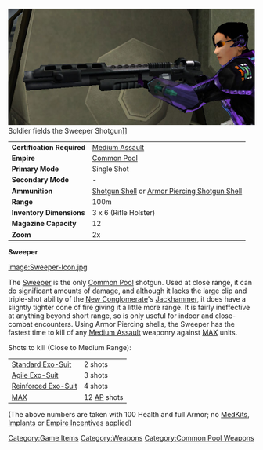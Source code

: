 ![](images/Sweeper.jpg "fig:Sweeper.jpg") Soldier fields the Sweeper
Shotgun\]\]

|                            |                                                                                                                            |
| -------------------------- | -------------------------------------------------------------------------------------------------------------------------- |
| **Certification Required** | [Medium Assault](Medium_Assault.md "wikilink")                                                                             |
| **Empire**                 | [Common Pool](Common_Pool.md "wikilink")                                                                                   |
| **Primary Mode**           | Single Shot                                                                                                                |
| **Secondary Mode**         | \-                                                                                                                         |
| **Ammunition**             | [Shotgun Shell](Shotgun_Shell.md "wikilink") or [Armor Piercing Shotgun Shell](Armor_Piercing_Shotgun_Shell.md "wikilink") |
| **Range**                  | 100m                                                                                                                       |
| **Inventory Dimensions**   | 3 x 6 (Rifle Holster)                                                                                                      |
| **Magazine Capacity**      | 12                                                                                                                         |
| **Zoom**                   | 2x                                                                                                                         |

**Sweeper**

[image:Sweeper-Icon.jpg](image:Sweeper-Icon.md.jpg "wikilink")

The [Sweeper](Sweeper.md "wikilink") is the only [Common
Pool](Common_Pool.md "wikilink") shotgun. Used at close range, it can do
significant amounts of damage, and although it lacks the large clip and
triple-shot ability of the [New
Conglomerate](New_Conglomerate.md "wikilink")'s
[Jackhammer](Jackhammer.md "wikilink"), it does have a slightly tighter
cone of fire giving it a little more range. It is fairly ineffective at
anything beyond short range, so is only useful for indoor and
close-combat encounters. Using Armor Piercing shells, the Sweeper has
the fastest time to kill of any [Medium
Assault](Medium_Assault.md "wikilink") weaponry against
[MAX](MAX.md "wikilink") units.

Shots to kill (Close to Medium Range):

|                                                          |                                             |
| -------------------------------------------------------- | ------------------------------------------- |
| [Standard Exo-Suit](Standard_Exo-Suit.md "wikilink")     | 2 shots                                     |
| [Agile Exo-Suit](Agile_Exo-Suit.md "wikilink")           | 3 shots                                     |
| [Reinforced Exo-Suit](Reinforced_Exo-Suit.md "wikilink") | 4 shots                                     |
| [MAX](MAX.md "wikilink")                                 | 12 [AP](Armor_Piercing.md "wikilink") shots |

(The above numbers are taken with 100 Health and full Armor; no
[MedKits](MedKit.md "wikilink"), [Implants](Implants.md "wikilink") or [Empire
Incentives](Empire_Incentives.md "wikilink") applied)

[Category:Game Items](Category:Game_Items.md "wikilink")
[Category:Weapons](Category:Weapons.md "wikilink") [Category:Common Pool
Weapons](Category:Common_Pool_Weapons.md "wikilink")
